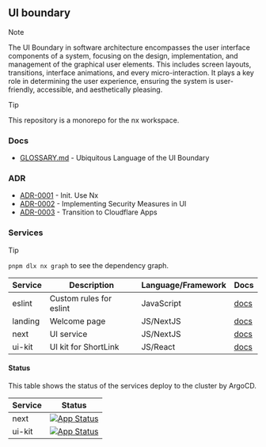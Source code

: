 ## UI boundary

> [!NOTE]
> The UI Boundary in software architecture encompasses the user interface components of a system, focusing on the design,
> implementation, and management of the graphical user elements. This includes screen layouts, transitions,
> interface animations, and every micro-interaction. It plays a key role in determining the user experience,
> ensuring the system is user-friendly, accessible, and aesthetically pleasing.

> [!TIP]
> This repository is a monorepo for the nx workspace.

### Docs

- [GLOSSARY.md](./GLOSSARY.md) - Ubiquitous Language of the UI Boundary

### ADR

- [ADR-0001](./docs/adr/0001-init.md) - Init. Use Nx
- [ADR-0002](./docs/ADR/decisions/0002-security.md) - Implementing Security Measures in UI
- [ADR-0003](./docs/adr/0003-transition-to-cloudflare-apps.md) - Transition to Cloudflare Apps

### Services

> [!TIP]
> `pnpm dlx nx graph` to see the dependency graph. 


| Service | Description               | Language/Framework | Docs                                 |
|---------|---------------------------|--------------------|--------------------------------------|
| eslint  | Custom rules for eslint   | JavaScript         | [docs](./packages/eslint/README.md)  |
| landing | Welcome page              | JS/NextJS          | [docs](./packages/landing/README.md) |
| next    | UI service                | JS/NextJS          | [docs](./packages/next/README.md)    |
| ui-kit  | UI kit for ShortLink      | JS/React           | [docs](./packages/ui-kit/README.md)  |

#### Status

This table shows the status of the services deploy to the cluster by ArgoCD.

| Service   | Status                                                                                                                                                  |
|-----------|---------------------------------------------------------------------------------------------------------------------------------------------------------|
| next      | [![App Status](https://argo.shortlink.best/api/badge?name=shortlink-next&revision=true)](https://argo.shortlink.best/applications/shortlink-next) |
| ui-kit    | [![App Status](https://argo.shortlink.best/api/badge?name=shortlink-next&revision=true)](https://argo.shortlink.best/applications/ui-kit)         |
